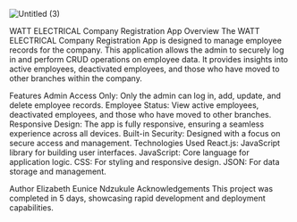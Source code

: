 ![Untitled (3)](https://github.com/user-attachments/assets/a3d5712f-9f18-492f-8860-be63ae220346)



WATT ELECTRICAL Company Registration App
Overview
The WATT ELECTRICAL Company Registration App is designed to manage employee records for the company. This application allows the admin to securely log in and perform CRUD operations on employee data. It provides insights into active employees, deactivated employees, and those who have moved to other branches within the company.

Features
Admin Access Only: Only the admin can log in, add, update, and delete employee records.
Employee Status: View active employees, deactivated employees, and those who have moved to other branches.
Responsive Design: The app is fully responsive, ensuring a seamless experience across all devices.
Built-in Security: Designed with a focus on secure access and management.
Technologies Used
React.js: JavaScript library for building user interfaces.
JavaScript: Core language for application logic.
CSS: For styling and responsive design.
JSON: For data storage and management.


Author
Elizabeth Eunice Ndzukule
Acknowledgements
This project was completed in 5 days, showcasing rapid development and deployment capabilities.
